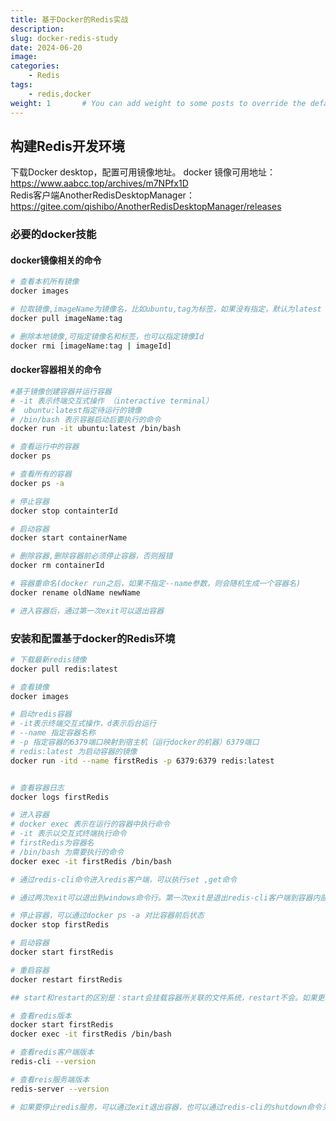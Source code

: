 ```yaml
---
title: 基于Docker的Redis实战
description:
slug: docker-redis-study
date: 2024-06-20
image: 
categories:
    - Redis
tags:
    - redis,docker
weight: 1       # You can add weight to some posts to override the default sorting (date descending)
---
```


## 构建Redis开发环境
下载Docker desktop，配置可用镜像地址。
docker 镜像可用地址： https://www.aabcc.top/archives/m7NPfx1D   
Redis客户端AnotherRedisDesktopManager： https://gitee.com/qishibo/AnotherRedisDesktopManager/releases

### 必要的docker技能
#### docker镜像相关的命令
``` sh
# 查看本机所有镜像
docker images 

# 拉取镜像,imageName为镜像名，比如ubuntu,tag为标签，如果没有指定，默认为latest
docker pull imageName:tag

# 删除本地镜像,可指定镜像名和标签，也可以指定镜像Id
docker rmi [imageName:tag | imageId]

```
#### docker容器相关的命令

``` sh
#基于镜像创建容器并运行容器
# -it 表示终端交互式操作 （interactive terminal）
#  ubuntu:latest指定待运行的镜像
# /bin/bash 表示容器启动后要执行的命令
docker run -it ubuntu:latest /bin/bash

# 查看运行中的容器
docker ps

# 查看所有的容器
docker ps -a

# 停止容器
docker stop containterId

# 启动容器
docker start containerName

# 删除容器,删除容器前必须停止容器，否则报错
docker rm containerId

# 容器重命名(docker run之后，如果不指定--name参数，则会随机生成一个容器名)
docker rename oldName newName

# 进入容器后，通过第一次exit可以退出容器
```

### 安装和配置基于docker的Redis环境

``` sh
# 下载最新redis镜像
docker pull redis:latest

# 查看镜像
docker images

# 启动redis容器
# -it表示终端交互式操作，d表示后台运行
# --name 指定容器名称
# -p 指定容器的6379端口映射到宿主机（运行docker的机器）6379端口
# redis:latest 为启动容器的镜像
docker run -itd --name firstRedis -p 6379:6379 redis:latest


# 查看容器日志 
docker logs firstRedis

# 进入容器
# docker exec 表示在运行的容器中执行命令
# -it 表示以交互式终端执行命令
# firstRedis为容器名
# /bin/bash 为需要执行的命令
docker exec -it firstRedis /bin/bash

# 通过redis-cli命令进入redis客户端，可以执行set ,get命令

# 通过两次exit可以退出到windows命令行。第一次exit是退出redis-cli客户端到容器内部，第二次exit是退出容器。

# 停止容器，可以通过docker ps -a 对比容器前后状态
docker stop firstRedis

# 启动容器
docker start firstRedis

# 重启容器
docker restart firstRedis

## start和restart的区别是：start会挂载容器所关联的文件系统，restart不会。如果更改了redis启动时需要加载的配置项参数，那么重启时需要先stop，再start。

# 查看redis版本
docker start firstRedis
docker exec -it firstRedis /bin/bash

# 查看redis客户端版本
redis-cli --version

# 查看reis服务端版本
redis-server --version

# 如果要停止redis服务，可以通过exit退出容器，也可以通过redis-cli的shutdown命令关闭服务。
```

